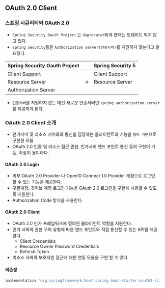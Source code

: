 ## OAuth 2.0 Client

### 스프링 시큐리티와 OAuth 2.0
- `Spring Security Oauth Project` 는 `deprecated`되어 현재는 업데이트 되지 않고 있다.
- `Spring security`팀은 `Authorization server(인증서버)`를 지원하지 않는다고 발표했다.

| Spring Security Oauth Project |     | Spring Security 5 |
|-------------------------------|-----|-------------------|
| Client Support                |     | Client Support    |
| Resource Server               | ->  | Resource Server   |
| Authorization Server          |     |                   |

- `인증서버`를 지원하지 않는 대신 새로운 인증서버인 `spring authorization server` 를 제공하게 된다.

### OAuth 2.0 Client 소개
- 인가서버 및 리소스 서버와의 통신을 담당하는 클라이언트의 기능을 `필터 기반`으로 구현한 모듈
- OAuth 2.0 인증 및 리소스 접근 권한, 인가서버 엔드 포인트 통신 등의 구현이 가능, 확장이 용이하다.

#### OAuth 2.0 Login
- 외부 OAuth 2.0 Provider 나 OpenID Connect 1.0 Provider 계정으로 로그인 할 수 있는 기능을 제공한다.
- 구글계정, 깃허브 계정 로그인 기능을 OAuth 2.0 로그인을 구현해 사용할 수 있도록 지원한다.
- Authorization Code 방식을 사용한다.

#### OAuth 2.0 Client
- OAuth 2.0 인가 프레임워크에 정의된 클라이언트 역할을 지원한다.
- 인가 서버의 권한 구여 유형에 따른 엔드 포인트와 직접 통신할 수 있는 API를 제공한다.
  - Client Credentials
  - Resource Owner Password Credentials
  - Refresh Token
- 리소스 서버의 보호자원 접근에 대한 연동 모듈을 구현 할 수 있다.


#### 의존성
```groovy
implementation 'org.springframework.boot:spring-boot-starter-oauth2-client'
```